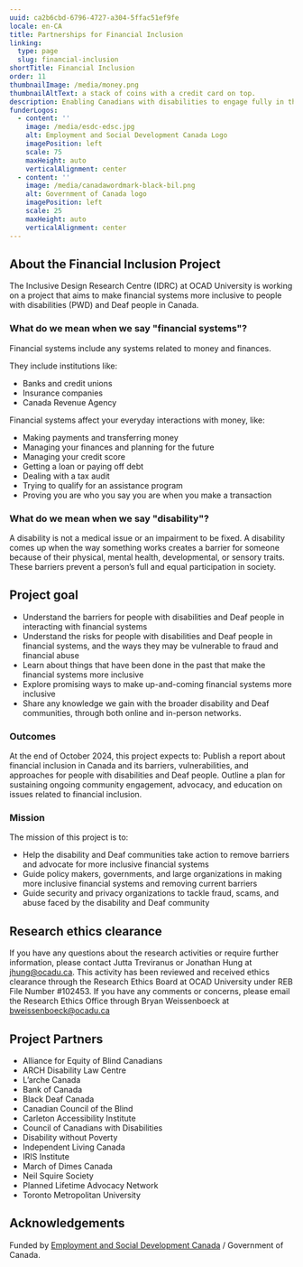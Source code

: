 ```yaml
---
uuid: ca2b6cbd-6796-4727-a304-5ffac51ef9fe
locale: en-CA
title: Partnerships for Financial Inclusion
linking:
  type: page
  slug: financial-inclusion
shortTitle: Financial Inclusion
order: 11
thumbnailImage: /media/money.png
thumbnailAltText: a stack of coins with a credit card on top.
description: Enabling Canadians with disabilities to engage fully in the economy by addressing barriers to financial inclusion.
funderLogos:
  - content: ''
    image: /media/esdc-edsc.jpg
    alt: Employment and Social Development Canada Logo
    imagePosition: left
    scale: 75
    maxHeight: auto
    verticalAlignment: center
  - content: ''
    image: /media/canadawordmark-black-bil.png
    alt: Government of Canada logo
    imagePosition: left
    scale: 25
    maxHeight: auto
    verticalAlignment: center
---
```

## About the Financial Inclusion Project

The Inclusive Design Research Centre (IDRC) at OCAD University is working on a project that aims to make financial systems more inclusive to people with disabilities (PWD) and Deaf people in Canada.

### What do we mean when we say "financial systems"?

Financial systems include any systems related to money and finances.

They include institutions like:

- Banks and credit unions
- Insurance companies
- Canada Revenue Agency

Financial systems affect your everyday interactions with money, like:

- Making payments and transferring money
- Managing your finances and planning for the future
- Managing your credit score
- Getting a loan or paying off debt
- Dealing with a tax audit
- Trying to qualify for an assistance program
- Proving you are who you say you are when you make a transaction

### What do we mean when we say "disability"?

A disability is not a medical issue or an impairment to be fixed. A disability comes up when the way something works creates a barrier for someone because of their physical, mental health, developmental, or sensory traits. These barriers prevent a person’s full and equal participation in society.

## Project goal

- Understand the barriers for people with disabilities and Deaf people in interacting with financial systems
- Understand the risks for people with disabilities and Deaf people in financial systems, and the ways they may be vulnerable to fraud and financial abuse
- Learn about things that have been done in the past that make the financial systems more inclusive
- Explore promising ways to make up-and-coming financial systems more inclusive
- Share any knowledge we gain with the broader disability and Deaf communities, through both online and in-person networks.

### Outcomes

At the end of October 2024, this project expects to:
Publish a report about financial inclusion in Canada and its barriers, vulnerabilities, and approaches for people with disabilities and Deaf people.
Outline a plan for sustaining ongoing community engagement, advocacy, and education on issues related to financial inclusion.

### Mission

The mission of this project is to:

- Help the disability and Deaf communities take action to remove barriers and advocate for more inclusive financial systems
- Guide policy makers, governments, and large organizations in making more inclusive financial systems and removing current barriers
- Guide security and privacy organizations to tackle fraud, scams, and abuse faced by the disability and Deaf community

## Research ethics clearance

If you have any questions about the research activities or require further information, please contact Jutta Treviranus or Jonathan Hung at jhung@ocadu.ca. This activity has been reviewed and received ethics clearance through the Research Ethics Board at OCAD University under REB File Number #102453. If you have any comments or concerns, please email the Research Ethics Office through Bryan Weissenboeck at bweissenboeck@ocadu.ca

## Project Partners

- Alliance for Equity of Blind Canadians
- ARCH Disability Law Centre
- L’arche Canada
- Bank of Canada
- Black Deaf Canada
- Canadian Council of the Blind
- Carleton Accessibility Institute
- Council of Canadians with Disabilities
- Disability without Poverty
- Independent Living Canada
- IRIS Institute
- March of Dimes Canada
- Neil Squire Society
- Planned Lifetime Advocacy Network
- Toronto Metropolitan University

## Acknowledgements

Funded by [Employment and Social Development Canada](https://www.canada.ca/en/employment-social-development.html) / Government of Canada.
